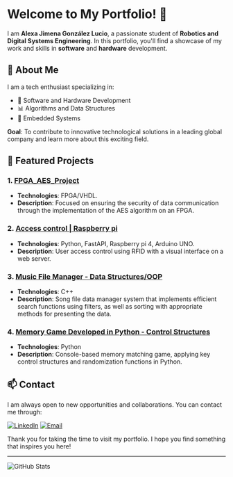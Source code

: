 # Welcome to My Portfolio! 👋

I am **Alexa Jimena González Lucio**, a passionate student of **Robotics and Digital Systems Engineering**. In this portfolio, you'll find a showcase of my work and skills in **software** and **hardware** development.

## 🚀 About Me

I am a tech enthusiast specializing in:
- 🔧 Software and Hardware Development
- 📊 Algorithms and Data Structures
- 🤖 Embedded Systems

**Goal**: To contribute to innovative technological solutions in a leading global company and learn more about this exciting field.

## 📂 Featured Projects

### 1. [FPGA_AES_Project](https://github.com/TE2003B-601-AES)
- **Technologies**: FPGA/VHDL.
- **Description**: Focused on ensuring the security of data communication through the implementation of the AES algorithm on an FPGA.

### 2. [Access control | Raspberry pi](https://github.com/alexaGonLuc16/access-control-system-raspberry)
- **Technologies**: Python, FastAPI, Raspberry pi 4, Arduino UNO.
- **Description**: User access control using RFID with a visual interface on a web server.

### 3. [Music File Manager - Data Structures/OOP](https://github.com/alexaGonLuc16/PlayListPOOject.git)

- **Technologies**: C++
- **Description**: Song file data manager system that implements efficient search functions using filters, as well as sorting with appropriate methods for presenting the data.

### 4. [Memory Game Developed in Python - Control Structures](https://github.com/alexaGonLuc16/MemoryGame.git)

- **Technologies**: Python
- **Description**:  Console-based memory matching game, applying key control structures and randomization functions in Python.
  
## 📫 Contact

I am always open to new opportunities and collaborations. You can contact me through:

[![LinkedIn](https://img.shields.io/badge/LinkedIn-Profile-blue?style=for-the-badge&logo=linkedin)](www.linkedin.com/in/alexa-jimena-gonzález)
[![Email](https://img.shields.io/badge/Email-Contact%20Me-blue?style=for-the-badge&logo=gmail)](mailto:alexagonzalezluc16@gmail.com)

Thank you for taking the time to visit my portfolio. I hope you find something that inspires you here!

---

![GitHub Stats](https://github-readme-stats.vercel.app/api?username=your-username&show_icons=true&theme=radical) <!-- Optional GitHub stats -->

